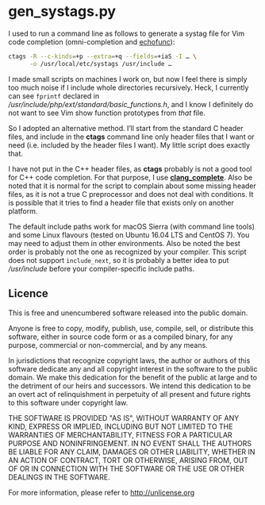 # gen_systags.py

I used to run a command line as follows to generate a systag file for Vim code completion (omni-completion and [echofunc](https://github.com/mbbill/fencview)):

```bash
ctags -R --c-kinds=+p --extra=+q --fields=+iaS -I … \
      -o /usr/local/etc/systags /usr/include …
```

I made small scripts on machines I work on, but now I feel there is simply too much noise if I include whole directories recursively. Heck, I currently can see `fprintf` declared in */usr/include/php/ext/standard/basic_functions.h*, and I know I definitely do not want to see Vim show function prototypes from *that* file.

So I adopted an alternative method. I’ll start from the standard C header files, and include in the **ctags** command line only header files that I want or need (i.e. included by the header files I want). My little script does exactly that.

I have not put in the C++ header files, as **ctags** probably is not a good tool for C++ code completion. For that purpose, I use [**clang_complete**](https://github.com/Rip-Rip/clang_complete). Also be noted that it is normal for the script to complain about some missing header files, as it is not a true C preprocessor and does not deal with conditions. It is possible that it tries to find a header file that exists only on another platform.

The default include paths work for macOS Sierra (with command line tools) and some Linux flavours (tested on Ubuntu 16.04 LTS and CentOS 7). You may need to adjust them in other environments. Also be noted the best order is probably not the one as recognized by your compiler. This script does not support `include_next`, so it is probably a better idea to put */usr/include* before your compiler-specific include paths.

## Licence

This is free and unencumbered software released into the public domain.

Anyone is free to copy, modify, publish, use, compile, sell, or distribute this software, either in source code form or as a compiled binary, for any purpose, commercial or non-commercial, and by any
means.

In jurisdictions that recognize copyright laws, the author or authors of this software dedicate any and all copyright interest in the software to the public domain. We make this dedication for the benefit
of the public at large and to the detriment of our heirs and successors. We intend this dedication to be an overt act of relinquishment in perpetuity of all present and future rights to this
software under copyright law.

THE SOFTWARE IS PROVIDED "AS IS", WITHOUT WARRANTY OF ANY KIND, EXPRESS OR IMPLIED, INCLUDING BUT NOT LIMITED TO THE WARRANTIES OF MERCHANTABILITY, FITNESS FOR A PARTICULAR PURPOSE AND NONINFRINGEMENT. IN NO EVENT SHALL THE AUTHORS BE LIABLE FOR ANY CLAIM, DAMAGES OR OTHER LIABILITY, WHETHER IN AN ACTION OF CONTRACT, TORT OR OTHERWISE, ARISING FROM, OUT OF OR IN CONNECTION WITH THE SOFTWARE OR THE USE OR OTHER DEALINGS IN THE SOFTWARE.

For more information, please refer to <http://unlicense.org>
